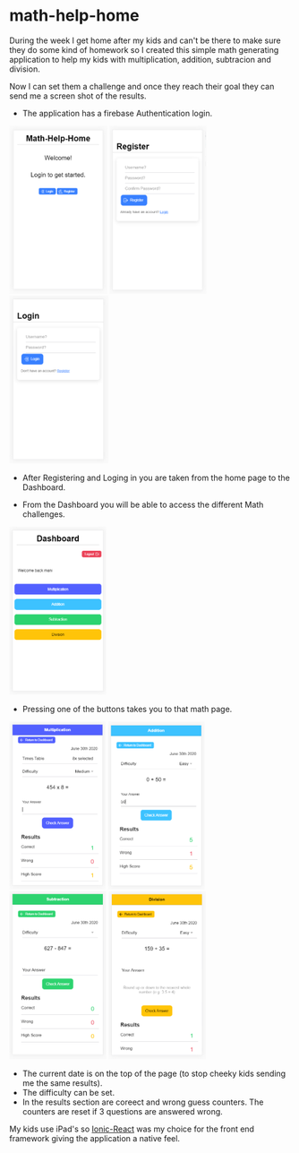 # math-help-home

During the week I get home after my kids and can't be there to make sure they do some kind of homework so I created this simple math generating application to help my kids with multiplication, addition, subtracion and division.

Now I can set them a challenge and once they reach their goal they can send me a screen shot of the results.

- The application has a firebase Authentication login.

<img src="public/assets/images/Home.png" height="300" title="Home" alt="Home"></a>
<img src="public/assets/images/Register.png" height="300" title="Home" alt="Home"></a>
<img src="public/assets/images/Login.png" height="300" title="Home" alt="Home"></a>

- After Registering and Loging in you are taken from the home page to the Dashboard.

- From the Dashboard you will be able to access the different Math challenges.

<img src="public/assets/images/Dashboard.png" height="300" title="Home" alt="Home"></a>

- Pressing one of the buttons takes you to that math page.

<img src="public/assets/images/Multiplication.png" height="300" title="Home" alt="Home"></a>
<img src="public/assets/images/Addition.png" height="300" title="Home" alt="Home"></a>
<img src="public/assets/images/Subtraction.png" height="300" title="Home" alt="Home"></a>
<img src="public/assets/images/Division.png" height="300" title="Home" alt="Home"></a>

- The current date is on the top of the page (to stop cheeky kids sending me the same results).
- The difficulty can be set.
- In the results section are coreect and wrong guess counters. The counters are reset if 3 questions are answered wrong.

My kids use iPad's so <a href="https://ionicframework.com/docs/react" target="_blank">Ionic-React</a> was my choice for the front end framework giving the application a native feel.
